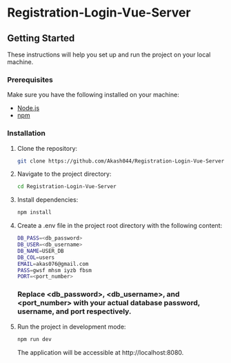 # Registration-Login-Vue-Server


## Getting Started

These instructions will help you set up and run the project on your local machine.

### Prerequisites

Make sure you have the following installed on your machine:

- [Node.js](https://nodejs.org/)
- [npm](https://www.npmjs.com/)

### Installation

1. Clone the repository:

   ```bash
   git clone https://github.com/Akash044/Registration-Login-Vue-Server.git
2. Navigate to the project directory:
   ```bash
   cd Registration-Login-Vue-Server
3. Install dependencies:
   ```bash
   npm install
4. Create a .env file in the project root directory with the following content:
   ```bash
   DB_PASS=<db_password>
   DB_USER=<db_username>
   DB_NAME=USER_DB
   DB_COL=users
   EMAIL=akas076@gmail.com
   PASS=gwsf mhsm iyzb fbsm
   PORT=<port_number>
   ```
   ### Replace <db_password>, <db_username>, and <port_number> with your actual database password, username, and port respectively.

5. Run the project in development mode:
   ```bash
   npm run dev
   ```
   The application will be accessible at http://localhost:8080.

